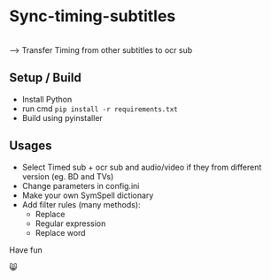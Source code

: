 # Sync-timing-subtitles 

<br>--> Transfer Timing from other subtitles to ocr sub

## Setup / Build
- Install Python
- run cmd `pip install -r requirements.txt`
- Build using pyinstaller

  
## Usages
- Select Timed sub + ocr sub and audio/video if they from different version (eg. BD and TVs)
- Change parameters in config.ini
- Make your own SymSpell dictionary
- Add filter rules (many methods):
  + Replace
  + Regular expression
  + Replace word


Have fun

😸
